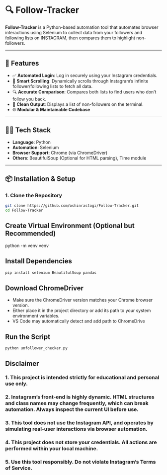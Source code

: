 # 🔍 Follow-Tracker

**Follow-Tracker** is a Python-based automation tool that automates browser interactions using Selenium to collect data from your followers and following lists on INSTAGRAM, then compares them to highlight non-followers.

---

## 🚀 Features

- ✅ **Automated Login**: Log in securely using your Instagram credentials.
- 🔄 **Smart Scrolling**: Dynamically scrolls through Instagram’s infinite follower/following lists to fetch all data.
- 🔍 **Accurate Comparison**: Compares both lists to find users who don’t follow you back.
- 📄 **Clean Output**: Displays a list of non-followers on the terminal.
- 🌐 **Modular & Maintainable Codebase**

---

## 🧑‍💻 Tech Stack

- **Language**: Python
- **Automation**: Selenium
- **Browser Support**: Chrome (via ChromeDriver)
- **Others**: BeautifulSoup (Optional for HTML parsing), Time module

---

## 📦 Installation & Setup

### 1. Clone the Repository

```bash
git clone https://github.com/oshinrastogi/Follow-Tracker.git
cd Follow-Tracker
```

## Create Virtual Environment (Optional but Recommended)
python -m venv venv

## Install Dependencies
```bash
pip install selenium BeautifulSoup pandas
```
## Download ChromeDriver
- Make sure the ChromeDriver version matches your Chrome browser version.
- Either place it in the project directory or add its path to your system environment variables.
- VS Code may automatically detect and add path to ChromeDrive

## Run the Script
```
python unfollower_checker.py
```

## Disclaimer
### 1. This project is intended strictly for educational and personal use only.
### 2. Instagram’s front-end is highly dynamic. HTML structures and class names may change frequently, which can break automation. Always inspect the current UI before use.
### 3. This tool does not use the Instagram API, and operates by simulating real-user interactions via browser automation.
### 4. This project does not store your credentials. All actions are performed within your local machine.
### 5. Use this tool responsibly. Do not violate Instagram’s Terms of Service.

  




